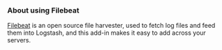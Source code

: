 <!-- post: -->


### About using Filebeat
[Filebeat](https://www.elastic.co/products/beats/filebeat) is an open source file harvester, used to fetch log files and feed them into Logstash, and this add-in makes it easy to add across your servers.


